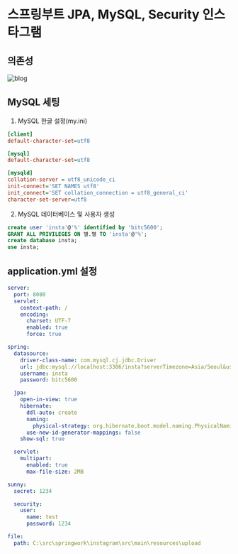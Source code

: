 # 스프링부트 JPA, MySQL, Security 인스타그램

## 의존성

![blog](https://postfiles.pstatic.net/MjAyMDA4MjBfMjYw/MDAxNTk3ODgzMTY5MTcz.yQSBAu7mpathVXgPfmM9QDbIgYwmHwUpbxNIuD3SpXsg.gbPsmSA09ZIi9nEf1pRyOdyxMcvJRaU7Fc_QWN1ntzUg.PNG.haha7037/image.png?type=w966)

## MySQL 세팅

1. MySQL 한글 설정(my.ini)

```ini
[client]
default-character-set=utf8

[mysql]
default-character-set=utf8

[mysqld]
collation-server = utf8_unicode_ci
init-connect='SET NAMES utf8'
init_connect='SET collation_connection = utf8_general_ci'
character-set-server=utf8
```

2. MySQL 데이터베이스 및 사용자 생성

```sql
create user 'insta'@'%' identified by 'bitc5600';
GRANT ALL PRIVILEGES ON 별.별 TO 'insta'@'%';
create database insta;
use insta;
```

## application.yml 설정

```yml
server:
  port: 8080
  servlet:
    context-path: /
    encoding:
      charset: UTF-7
      enabled: true
      force: true

spring:
  datasource:
    driver-class-name: com.mysql.cj.jdbc.Driver
    url: jdbc:mysql://localhost:3306/insta?serverTimezone=Asia/Seoul&useSSL=false&allowPublicKeyRetrieval=true
    username: insta
    password: bitc5600

  jpa:
    open-in-view: true
    hibernate:
      ddl-auto: create
      naming:
        physical-strategy: org.hibernate.boot.model.naming.PhysicalNamingStrategyStandardImpl
      use-new-id-generator-mappings: false
    show-sql: true

  servlet:
    multipart:
      enabled: true
      max-file-size: 2MB

sunny:
  secret: 1234

  security:
    user:
      name: test
      password: 1234

file:
  path: C:\src\springwork\instagram\src\main\resources\upload
```
